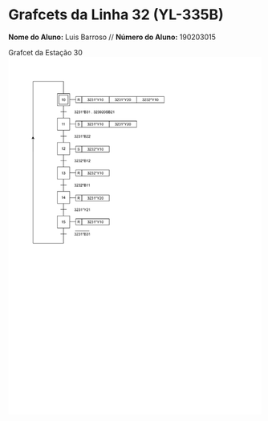 # Grafcets da Linha 32 (YL-335B)

<p>
  <strong>Nome do Aluno:</strong> Luis Barroso // <strong>Número do Aluno:</strong> 190203015
</p>

Grafcet da Estação 30 
![39PLC-1.png](./39PLC-1.png)
